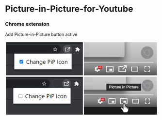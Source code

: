 # Picture-in-Picture-for-Youtube
### Chrome extension

Add Picture-in-Picture button active

<img src="image.png"></img>
